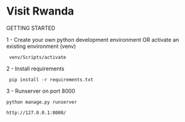 # Visit Rwanda

GETTING STARTED

1 - Create your own python development environment OR activate an existing environment (venv)

`  venv/Scripts/activate
` 

2 - Install requirements

`  pip install -r requirements.txt
` 

3 - Runserver on port 8000

    python manage.py runserver
    
    http://127.0.0.1:8000/

